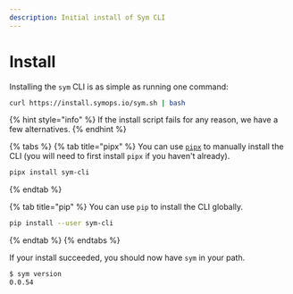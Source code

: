 ```yaml
---
description: Initial install of Sym CLI
---
```


# Install

Installing the `sym` CLI is as simple as running one command:

```bash
curl https://install.symops.io/sym.sh | bash
```

{% hint style="info" %}
If the install script fails for any reason, we have a few alternatives.
{% endhint %}

{% tabs %}
{% tab title="pipx" %}
You can use [`pipx`](https://pipxproject.github.io/pipx/#install-pipx) to manually install the CLI \(you will need to first install `pipx` if you haven't already\).

```bash
pipx install sym-cli
```
{% endtab %}

{% tab title="pip" %}
You can use `pip` to install the CLI globally.

```bash
pip install --user sym-cli
```
{% endtab %}
{% endtabs %}

If your install succeeded, you should now have `sym` in your path.

```bash
$ sym version
0.0.54
```

